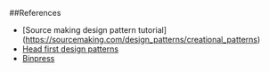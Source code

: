 ##References

* [Source making design pattern tutorial] (https://sourcemaking.com/design_patterns/creational_patterns)
* [Head first design patterns](http://shop.oreilly.com/product/9780596007126.do)
* [Binpress](https://www.binpress.com/tutorial/the-factory-design-pattern-explained-by-example/142)